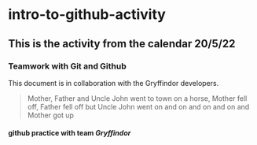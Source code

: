 # intro-to-github-activity
## This is the activity from the calendar 20/5/22

### Teamwork with Git and Github
This document is in collaboration with the Gryffindor developers.

> Mother, Father and Uncle John went to town on a horse, Mother fell off, Father fell off but Uncle John went on and on and on and on
> and Mother got up 

#### github practice with team ***Gryffindor***
